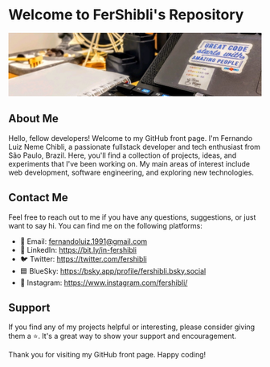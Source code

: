 # Welcome to FerShibli's Repository

![Profile Banner](./header.jpeg)

## About Me

Hello, fellow developers! Welcome to my GitHub front page. I'm Fernando Luiz Neme Chibli, a passionate fullstack developer and tech enthusiast from São Paulo, Brazil. Here, you'll find a collection of projects, ideas, and experiments that I've been working on. My main areas of interest include web development, software engineering, and exploring new technologies.

## Contact Me

Feel free to reach out to me if you have any questions, suggestions, or just want to say hi. You can find me on the following platforms:

- 📧 Email: fernandoluiz.1991@gmail.com
- 💼 LinkedIn: https://bit.ly/in-fershibli
- 🐦 Twitter: https://twitter.com/fershibli
- 🟦 BlueSky: https://bsky.app/profile/fershibli.bsky.social
- 📸 Instagram: https://www.instagram.com/fershibli/

## Support

If you find any of my projects helpful or interesting, please consider giving them a ⭐️. It's a great way to show your support and encouragement.

Thank you for visiting my GitHub front page. Happy coding!
